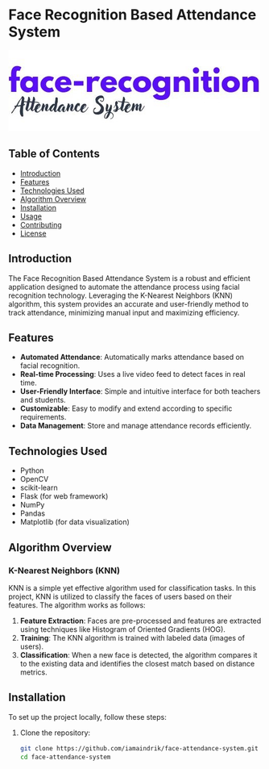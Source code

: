 # Face Recognition Based Attendance System

<p align="left"><img src="https://github.com/pande17827/Face_Recognition_Attendance_System/blob/main/face-recognition.jpg"></p>

## Table of Contents
- [Introduction](#introduction)
- [Features](#features)
- [Technologies Used](#technologies-used)
- [Algorithm Overview](#algorithm-overview)
- [Installation](#installation)
- [Usage](#usage)
- [Contributing](#contributing)
- [License](#license)

## Introduction
The Face Recognition Based Attendance System is a robust and efficient application designed to automate the attendance process using facial recognition technology. Leveraging the K-Nearest Neighbors (KNN) algorithm, this system provides an accurate and user-friendly method to track attendance, minimizing manual input and maximizing efficiency.

## Features
- **Automated Attendance**: Automatically marks attendance based on facial recognition.
- **Real-time Processing**: Uses a live video feed to detect faces in real time.
- **User-Friendly Interface**: Simple and intuitive interface for both teachers and students.
- **Customizable**: Easy to modify and extend according to specific requirements.
- **Data Management**: Store and manage attendance records efficiently.

## Technologies Used
- Python
- OpenCV
- scikit-learn
- Flask (for web framework)
- NumPy
- Pandas
- Matplotlib (for data visualization)

## Algorithm Overview
### K-Nearest Neighbors (KNN)
KNN is a simple yet effective algorithm used for classification tasks. In this project, KNN is utilized to classify the faces of users based on their features. The algorithm works as follows:
1. **Feature Extraction**: Faces are pre-processed and features are extracted using techniques like Histogram of Oriented Gradients (HOG).
2. **Training**: The KNN algorithm is trained with labeled data (images of users).
3. **Classification**: When a new face is detected, the algorithm compares it to the existing data and identifies the closest match based on distance metrics.

## Installation
To set up the project locally, follow these steps:

1. Clone the repository:
   ```bash
   git clone https://github.com/iamaindrik/face-attendance-system.git
   cd face-attendance-system
